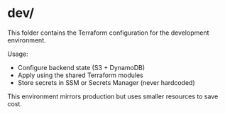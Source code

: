 # dev/

This folder contains the Terraform configuration for the development environment.

Usage:
- Configure backend state (S3 + DynamoDB)
- Apply using the shared Terraform modules
- Store secrets in SSM or Secrets Manager (never hardcoded)

This environment mirrors production but uses smaller resources to save cost.
